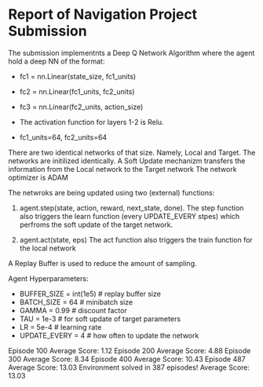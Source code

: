 # Report of Navigation Project Submission

The submission implementnts a Deep Q Network Algorithm where the agent hold a deep NN of the format:
* fc1 = nn.Linear(state_size, fc1_units)
* fc2 = nn.Linear(fc1_units, fc2_units)
* fc3 = nn.Linear(fc2_units, action_size)

* The activation function for layers 1-2 is Relu.
* fc1_units=64, fc2_units=64

There are two identical networks of that size. Namely, Local and Target. 
The networks are initilized identically.  A Soft Update mechanizm transfers the information from the Local network to the Target network 
The network optimizer is ADAM

The netwroks are being updated using two (external) functions:
1. agent.step(state, action, reward, next_state, done). The step function also triggers the learn function (every UPDATE_EVERY stpes) which perfroms the soft update of the target network.

2. agent.act(state, eps) The act function also triggers the train function for the local network

A Replay Buffer is used to reduce the amount of sampling.  

Agent Hyperparameters:
* BUFFER_SIZE = int(1e5)  # replay buffer size
* BATCH_SIZE = 64         # minibatch size
* GAMMA = 0.99            # discount factor
* TAU = 1e-3              # for soft update of target parameters
* LR = 5e-4               # learning rate 
* UPDATE_EVERY = 4        # how often to update the network



Episode 100	Average Score: 1.12
Episode 200	Average Score: 4.88
Episode 300	Average Score: 8.34
Episode 400	Average Score: 10.43
Episode 487	Average Score: 13.03
Environment solved in 387 episodes!	Average Score: 13.03
